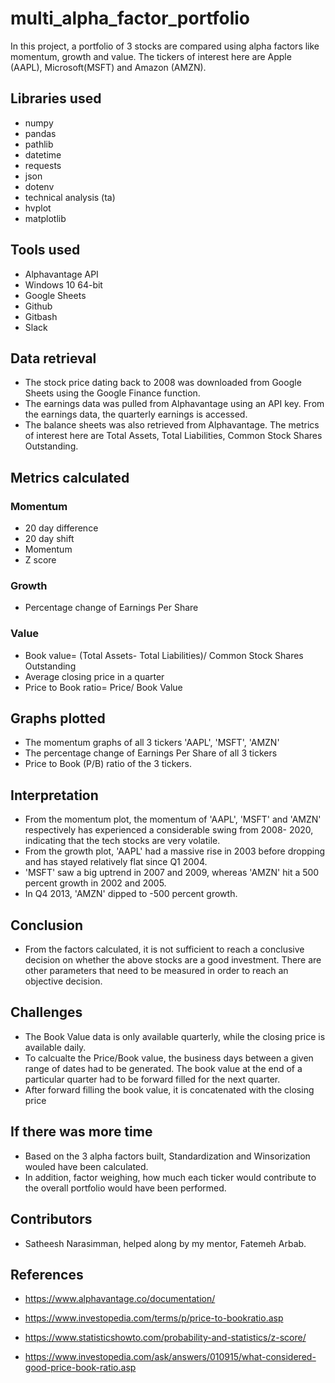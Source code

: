 # multi_alpha_factor_portfolio
In this project, a portfolio of 3 stocks are compared using alpha factors like momentum, growth and value. The tickers of interest here are Apple (AAPL), Microsoft(MSFT) and Amazon (AMZN).

## Libraries used
- numpy
- pandas
- pathlib
- datetime
- requests
- json
- dotenv
- technical analysis (ta)
- hvplot
- matplotlib

## Tools used
- Alphavantage API
- Windows 10 64-bit
- Google Sheets
- Github
- Gitbash
- Slack

## Data retrieval
- The stock price dating back to 2008 was downloaded from Google Sheets using the Google Finance function.
- The earnings data was pulled from Alphavantage using an API key. From the earnings data, the quarterly earnings is accessed.
- The balance sheets was also retrieved from Alphavantage. The metrics of interest here are Total Assets, Total Liabilities, Common Stock Shares Outstanding.

## Metrics calculated
### Momentum
- 20 day difference
- 20 day shift
- Momentum
- Z score

### Growth
- Percentage change of Earnings Per Share

### Value
- Book value= (Total Assets- Total Liabilities)/ Common Stock Shares Outstanding
- Average closing price in a quarter
- Price to Book ratio= Price/ Book Value

## Graphs plotted
- The momentum graphs of all 3 tickers 'AAPL', 'MSFT', 'AMZN'
- The percentage change of Earnings Per Share of all 3 tickers
- Price to Book (P/B) ratio of the 3 tickers.

## Interpretation
- From the momentum plot, the momentum of 'AAPL', 'MSFT' and 'AMZN' respectively has experienced a considerable swing from 2008- 2020, indicating that the tech stocks are very volatile.
- From the growth plot, 'AAPL' had a massive rise in 2003 before dropping and has stayed relatively flat since Q1 2004.
- 'MSFT' saw a big uptrend in 2007 and 2009, whereas 'AMZN' hit a 500 percent growth in 2002 and 2005. 
- In Q4 2013, 'AMZN' dipped to -500 percent growth.

## Conclusion
- From the factors calculated, it is not sufficient to reach a conclusive decision on whether the above stocks are a good investment. There are other parameters that need to be measured in order to reach an objective decision.

## Challenges
- The Book Value data is only available quarterly, while the closing price is available daily. 
- To calcualte the Price/Book value, the business days between a given range of dates had to be generated. The book value at the end of a particular quarter had to be forward filled for the next quarter.
- After forward filling the book value, it is concatenated with the closing price

## If there was more time
- Based on the 3 alpha factors built, Standardization and Winsorization wouled have been calculated.
- In addition, factor weighing, how much each ticker would contribute to the overall portfolio would have been performed.

## Contributors
- Satheesh Narasimman, helped along by my mentor, Fatemeh Arbab.

## References
- https://www.alphavantage.co/documentation/

- https://www.investopedia.com/terms/p/price-to-bookratio.asp

- https://www.statisticshowto.com/probability-and-statistics/z-score/

- https://www.investopedia.com/ask/answers/010915/what-considered-good-price-book-ratio.asp
